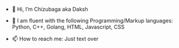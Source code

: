 - 👋 Hi, I’m Chizubaga aka Daksh
- 🌱 I am fluent with the following Programming/Markup languages:
     Python, 
     C++, 
     Golang, 
     HTML, 
     Javascript, 
     CSS
     
- 📫 How to reach me: Just text over

<!---
Chizubaga/Chizubaga is a ✨ special ✨ repository because its `README.md` (this file) appears on your GitHub profile.
You can click the Preview link to take a look at your changes.
--->
